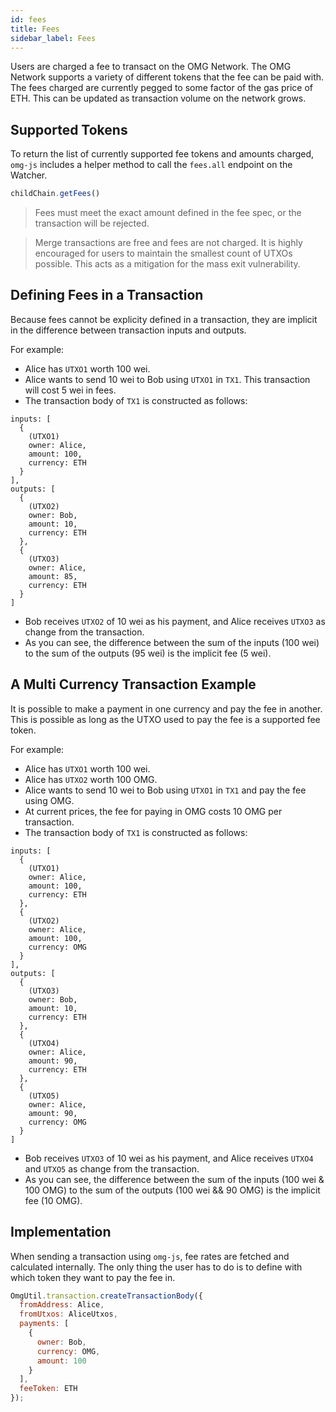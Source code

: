 ```yaml
---
id: fees
title: Fees
sidebar_label: Fees
---
```


Users are charged a fee to transact on the OMG Network. The OMG Network supports a variety of different tokens that the fee can be paid with. The fees charged are currently pegged to some factor of the gas price of ETH. This can be updated as transaction volume on the network grows.

## Supported Tokens

To return the list of currently supported fee tokens and amounts charged, `omg-js` includes a helper method to call the `fees.all` endpoint on the Watcher. 

```js
childChain.getFees()
```

> Fees must meet the exact amount defined in the fee spec, or the transaction will be rejected.

> Merge transactions are free and fees are not charged. It is highly encouraged for users to maintain the smallest count of UTXOs possible. This acts as a mitigation for the mass exit vulnerability.

## Defining Fees in a Transaction

Because fees cannot be explicity defined in a transaction, they are implicit in the difference between transaction inputs and outputs. 

For example:
- Alice has `UTXO1` worth 100 wei.
- Alice wants to send 10 wei to Bob using `UTXO1` in `TX1`. This transaction will cost 5 wei in fees.
- The transaction body of `TX1` is constructed as follows:
```
inputs: [
  {
    (UTXO1)
    owner: Alice,
    amount: 100,
    currency: ETH
  }
],
outputs: [
  { 
    (UTXO2)
    owner: Bob,
    amount: 10,
    currency: ETH
  },
  {
    (UTXO3)
    owner: Alice,
    amount: 85,
    currency: ETH
  }
]
```
- Bob receives `UTXO2` of 10 wei as his payment, and Alice receives `UTXO3` as change from the transaction.
- As you can see, the difference between the sum of the inputs (100 wei) to the sum of the outputs (95 wei) is the implicit fee (5 wei). 

## A Multi Currency Transaction Example

It is possible to make a payment in one currency and pay the fee in another. This is possible as long as the UTXO used to pay the fee is a supported fee token.

For example:
- Alice has `UTXO1` worth 100 wei.
- Alice has `UTXO2` worth 100 OMG.
- Alice wants to send 10 wei to Bob using `UTXO1` in `TX1` and pay the fee using OMG.
- At current prices, the fee for paying in OMG costs 10 OMG per transaction.
- The transaction body of `TX1` is constructed as follows:
```
inputs: [
  {
    (UTXO1)
    owner: Alice,
    amount: 100,
    currency: ETH
  },
  {
    (UTXO2)
    owner: Alice,
    amount: 100,
    currency: OMG
  }
],
outputs: [
  { 
    (UTXO3)
    owner: Bob,
    amount: 10,
    currency: ETH
  },
  {
    (UTXO4)
    owner: Alice,
    amount: 90,
    currency: ETH
  },
  {
    (UTXO5)
    owner: Alice,
    amount: 90,
    currency: OMG
  }
]
``` 
- Bob receives `UTXO3` of 10 wei as his payment, and Alice receives `UTXO4` and `UTXO5` as change from the transaction.
- As you can see, the difference between the sum of the inputs (100 wei & 100 OMG) to the sum of the outputs (100 wei && 90 OMG) is the implicit fee (10 OMG).

## Implementation

When sending a transaction using `omg-js`, fee rates are fetched and calculated internally. The only thing the user has to do is to define with which token they want to pay the fee in.

```js
OmgUtil.transaction.createTransactionBody({
  fromAddress: Alice,
  fromUtxos: AliceUtxos,
  payments: [
    {
      owner: Bob,
      currency: OMG,
      amount: 100
    }
  ],
  feeToken: ETH
});
```
